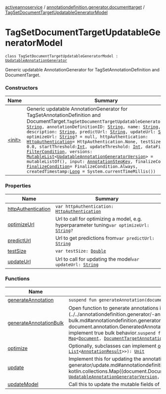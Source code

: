 [activeannoservice](../../index.md) / [annotationdefinition.generator.documenttarget](../index.md) / [TagSetDocumentTargetUpdatableGeneratorModel](./index.md)

# TagSetDocumentTargetUpdatableGeneratorModel

`class TagSetDocumentTargetUpdatableGeneratorModel : `[`UpdatableAnnotationGenerator`](../../annotationdefinition.generator/-updatable-annotation-generator/index.md)

Generic updatable AnnotationGenerator for TagSetAnnotationDefinition and DocumentTarget.

### Constructors

| Name | Summary |
|---|---|
| [&lt;init&gt;](-init-.md) | Generic updatable AnnotationGenerator for TagSetAnnotationDefinition and DocumentTarget.`TagSetDocumentTargetUpdatableGeneratorModel(id: `[`String`](https://kotlinlang.org/api/latest/jvm/stdlib/kotlin/-string/index.html)`, annotationDefinitionID: `[`String`](https://kotlinlang.org/api/latest/jvm/stdlib/kotlin/-string/index.html)`, name: `[`String`](https://kotlinlang.org/api/latest/jvm/stdlib/kotlin/-string/index.html)`, description: `[`String`](https://kotlinlang.org/api/latest/jvm/stdlib/kotlin/-string/index.html)`, predictUrl: `[`String`](https://kotlinlang.org/api/latest/jvm/stdlib/kotlin/-string/index.html)`, updateUrl: `[`String`](https://kotlinlang.org/api/latest/jvm/stdlib/kotlin/-string/index.html)`, optimizeUrl: `[`String`](https://kotlinlang.org/api/latest/jvm/stdlib/kotlin/-string/index.html)`? = null, httpAuthentication: `[`HttpAuthentication`](../../common/-http-authentication/index.md)` = HttpAuthentication.None, testSize: `[`Double`](https://kotlinlang.org/api/latest/jvm/stdlib/kotlin/-double/index.html)` = 0.0, startThreshold: `[`Int`](https://kotlinlang.org/api/latest/jvm/stdlib/kotlin/-int/index.html)`, updateThreshold: `[`Int`](https://kotlinlang.org/api/latest/jvm/stdlib/kotlin/-int/index.html)`, dataFilter: `[`FilterCondition`](../../project.filter/-filter-condition/index.md)`, versions: `[`MutableList`](https://kotlinlang.org/api/latest/jvm/stdlib/kotlin.collections/-mutable-list/index.html)`<`[`UpdatableAnnotationGeneratorVersion`](../../annotationdefinition.generator/-updatable-annotation-generator-version/index.md)`> = mutableListOf(), input: `[`AnnotationStepKey`](../../project.annotationschema/-annotation-step-key/index.md)`, finalizeCondition: `[`FinalizeCondition`](../../annotationdefinition.generator/-finalize-condition/index.md)` = FinalizeCondition.Always, createdTimestamp: `[`Long`](https://kotlinlang.org/api/latest/jvm/stdlib/kotlin/-long/index.html)` = System.currentTimeMillis())` |

### Properties

| Name | Summary |
|---|---|
| [httpAuthentication](http-authentication.md) | `var httpAuthentication: `[`HttpAuthentication`](../../common/-http-authentication/index.md) |
| [optimizeUrl](optimize-url.md) | Url to call for optimizing a model, e.g. hyperparameter tuning`var optimizeUrl: `[`String`](https://kotlinlang.org/api/latest/jvm/stdlib/kotlin/-string/index.html)`?` |
| [predictUrl](predict-url.md) | Url to get predictions from`var predictUrl: `[`String`](https://kotlinlang.org/api/latest/jvm/stdlib/kotlin/-string/index.html) |
| [testSize](test-size.md) | `var testSize: `[`Double`](https://kotlinlang.org/api/latest/jvm/stdlib/kotlin/-double/index.html) |
| [updateUrl](update-url.md) | Url to call for updating the model`var updateUrl: `[`String`](https://kotlinlang.org/api/latest/jvm/stdlib/kotlin/-string/index.html) |

### Functions

| Name | Summary |
|---|---|
| [generateAnnotation](generate-annotation.md) | `suspend fun generateAnnotation(document: `[`Document`](../../document/-document/index.md)`, generatedAnnotationData: `[`GeneratedAnnotationData`](../../document.annotation/-generated-annotation-data/index.md)`): `[`DocumentTargetAnnotation`](../../document.annotation/-document-target-annotation/index.md) |
| [generateAnnotationBulk](generate-annotation-bulk.md) | Open function to generate annotations in bulk, might be more efficient. By default, just iterates through [documentsWithGeneratedAnnotationData](../../annotationdefinition.generator/-annotation-generator/generate-annotation-bulk.md#annotationdefinition.generator.AnnotationGenerator$generateAnnotationBulk(kotlin.collections.List((kotlin.Pair((document.Document, document.annotation.GeneratedAnnotationData)))))/documentsWithGeneratedAnnotationData) and calls [generateAnnotation](../../annotationdefinition.generator/-annotation-generator/generate-annotation.md) for each. Can be overwritten to implement true bulk behavior.`suspend fun generateAnnotationBulk(documentsWithGeneratedAnnotationData: `[`List`](https://kotlinlang.org/api/latest/jvm/stdlib/kotlin.collections/-list/index.html)`<`[`Pair`](https://kotlinlang.org/api/latest/jvm/stdlib/kotlin/-pair/index.html)`<`[`Document`](../../document/-document/index.md)`, `[`GeneratedAnnotationData`](../../document.annotation/-generated-annotation-data/index.md)`>>): `[`Map`](https://kotlinlang.org/api/latest/jvm/stdlib/kotlin.collections/-map/index.html)`<`[`Document`](../../document/-document/index.md)`, `[`DocumentTargetAnnotation`](../../document.annotation/-document-target-annotation/index.md)`>` |
| [optimize](optimize.md) | Optionally, subclasses can implement [optimize](../../annotationdefinition.generator/-updatable-annotation-generator/optimize.md) to optimize e.g. hyperparameters of a ML model`suspend fun optimize(data: `[`Map`](https://kotlinlang.org/api/latest/jvm/stdlib/kotlin.collections/-map/index.html)`<`[`Document`](../../document/-document/index.md)`, `[`List`](https://kotlinlang.org/api/latest/jvm/stdlib/kotlin.collections/-list/index.html)`<`[`AnnotationResult`](../../document.annotation/-annotation-result/index.md)`>>): `[`Unit`](https://kotlinlang.org/api/latest/jvm/stdlib/kotlin/-unit/index.html) |
| [update](update.md) | Implement this for updating the annotation generator given the [version](../../annotationdefinition.generator/-updatable-annotation-generator/update.md#annotationdefinition.generator.UpdatableAnnotationGenerator$update(annotationdefinition.generator.UpdatableAnnotationGeneratorVersion, kotlin.collections.Map((document.Document, kotlin.collections.List((document.annotation.AnnotationResult)))))/version)`suspend fun update(version: `[`UpdatableAnnotationGeneratorVersion`](../../annotationdefinition.generator/-updatable-annotation-generator-version/index.md)`, data: `[`Map`](https://kotlinlang.org/api/latest/jvm/stdlib/kotlin.collections/-map/index.html)`<`[`Document`](../../document/-document/index.md)`, `[`List`](https://kotlinlang.org/api/latest/jvm/stdlib/kotlin.collections/-list/index.html)`<`[`AnnotationResult`](../../document.annotation/-annotation-result/index.md)`>>): `[`Unit`](https://kotlinlang.org/api/latest/jvm/stdlib/kotlin/-unit/index.html) |
| [updateModel](update-model.md) | Call this to update the mutable fields of an [AnnotationGenerator](../../annotationdefinition.generator/-annotation-generator/index.md)`fun updateModel(newAnnotationGenerator: `[`AnnotationGenerator`](../../annotationdefinition.generator/-annotation-generator/index.md)`): `[`Unit`](https://kotlinlang.org/api/latest/jvm/stdlib/kotlin/-unit/index.html) |
